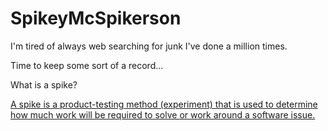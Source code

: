 # SpikeyMcSpikerson

I'm tired of always web searching for junk I've done a million times.

Time to keep some sort of a record...

What is a spike?

[A spike is a product-testing method (experiment) that is used to determine how much work will be required to solve or work around a software issue.](https://en.wikipedia.org/wiki/Spike_(software_development))
